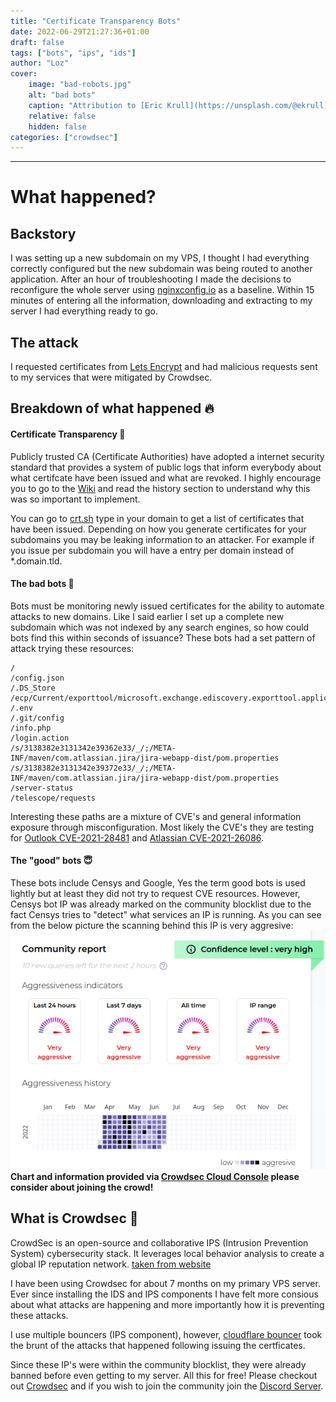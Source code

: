 ```yaml
---
title: "Certificate Transparency Bots"
date: 2022-06-29T21:27:36+01:00
draft: false
tags: ["bots", "ips", "ids"]
author: "Loz"
cover:
    image: "bad-robots.jpg"
    alt: "bad bots"
    caption: "Attribution to [Eric Krull](https://unsplash.com/@ekrull)"
    relative: false
    hidden: false
categories: ["crowdsec"]
---
```


---
# What happened?
## Backstory

I was setting up a new subdomain on my VPS, I thought I had everything correctly configured but the new subdomain was being routed to another application. After an hour of troubleshooting I made the decisions to reconfigure the whole server using [nginxconfig.io](https://nginxconfig.io/) as a baseline. Within 15 minutes of entering all the information, downloading and extracting to my server I had everything ready to go.

## The attack

I requested certificates from [Lets Encrypt](https://letsencrypt.org/) and had malicious requests sent to my services that were mitigated by Crowdsec.

## Breakdown of what happened 🔥
#### Certificate Transparency 📝
Publicly trusted CA (Certificate Authorities) have adopted a internet security standard that provides a system of public logs that inform everybody about what certifcate have been issued and what are revoked. I highly encourage you to go to the [Wiki](https://en.wikipedia.org/wiki/Certificate_Transparency) and read the history section to understand why this was so important to implement.

You can go to [crt.sh](https://crt.sh/) type in your domain to get a list of certificates that have been issued. Depending on how you generate certificates for your subdomains you may be leaking information to an attacker. For example if you issue per subdomain you will have a entry per domain instead of *.domain.tld.

#### The bad bots 🤖
Bots must be monitoring newly issued certificates for the ability to automate attacks to new domains. Like I said earlier I set up a complete new subdomain which was not indexed by any search engines, so how could bots find this within seconds of issuance? These bots had a set pattern of attack trying these resources:
```text
/
/config.json
/.DS_Store
/ecp/Current/exporttool/microsoft.exchange.ediscovery.exporttool.application
/.env
/.git/config
/info.php
/login.action
/s/3138382e3131342e39362e33/_/;/META-INF/maven/com.atlassian.jira/jira-webapp-dist/pom.properties
/s/3138382e3131342e39372e33/_/;/META-INF/maven/com.atlassian.jira/jira-webapp-dist/pom.properties
/server-status
/telescope/requests
```
Interesting these paths are a mixture of CVE's and general information exposure through misconfiguration. Most likely the CVE's they are testing for [Outlook CVE-2021-28481](https://msrc.microsoft.com/update-guide/vulnerability/CVE-2021-28481) and [Atlassian CVE-2021-26086](https://cve.circl.lu/cve/CVE-2021-26086).

#### The "good" bots 😇
These bots include Censys and Google, Yes the term good bots is used lightly but at least they did not try to request CVE resources. However, Censys bot IP was already marked on the community blocklist due to the fact Censys tries to "detect" what services an IP is running. As you can see from the below picture the scanning behind this IP is very aggresive:
![Censys bot](/censys-bad-ip.png "'Good' Bot")
**Chart and information provided via [Crowdsec Cloud Console](https://app.crowdsec.net) please consider about joining the crowd!**

## What is Crowdsec 🦙
CrowdSec is an open-source and collaborative IPS (Intrusion Prevention System) cybersecurity stack.
It leverages local behavior analysis to create a global IP reputation network. [taken from website](https://www.crowdsec.net/)

I have been using Crowdsec for about 7 months on my primary VPS server. Ever since installing the IDS and IPS components I have felt more consious about what attacks are happening and more importantly how it is preventing these attacks.

I use multiple bouncers (IPS component), however, [cloudflare bouncer](https://github.com/crowdsecurity/cs-cloudflare-bouncer) took the brunt of the attacks that happened following issuing the certficates. 

Since these IP's were within the community blocklist, they were already banned before even getting to my server. All this for free! Please checkout out [Crowdsec](https://www.crowdsec.net/) and if you wish to join the community join the [Discord Server](https://discord.gg/crowdsec).